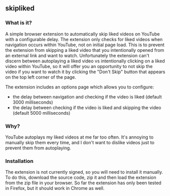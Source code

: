 ## skipliked

### What is it?

A simple browser extension to automatically skip liked videos on YouTube with a configurable delay. The extension only checks for liked videos when navigation occurs within YouTube, not on initial page load. This is to prevent the extension from skipping a liked video that you intentionally opened from an external link and want to watch. Unfortunately the extension can't discern between autoplaying a liked video vs intentionally clicking on a liked video within YouTube, so it will offer you an opportunity to not skip the video if you want to watch it by clicking the "Don't Skip" button that appears on the top left corner of the page.

The extension includes an options page which allows you to configure:
- the delay between navigation and checking if the video is liked (default 3000 milliseconds)
- the delay between checking if the video is liked and skipping the video (default 5000 milliseconds)

### Why?

YouTube autoplays my liked videos at me far too often. It's annoying to manually skip them every time, and I don't want to dislike videos just to prevent them from autoplaying.

### Installation

The extension is not currently signed, so you will need to install it manually. To do this, download the source code, zip it and then load the extension from the zip file in your browser. So far the extension has only been tested in Firefox, but it should work in Chrome as well.
